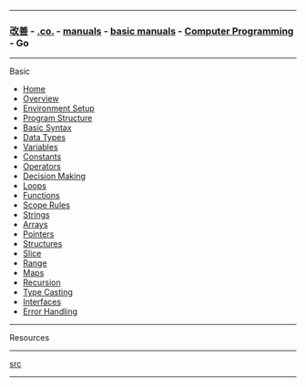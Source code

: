 
---

### [改善](https://github.com/ttltrk/0C/blob/master/README.MD) - [.co.](https://github.com/ttltrk/PRG/blob/master/CODING.MD) - [manuals](https://github.com/ttltrk/PRG/blob/master/MAN.MD) - [basic manuals](https://github.com/ttltrk/PRG/blob/master/MANUALS.MD) - [Computer Programming](https://github.com/ttltrk/PRG/blob/master/C/DOC/CP/CP.MD) - Go

---

Basic

* <a href="https://github.com/ttltrk/PRG/blob/master/GO/BMGO/01/HOME.MD">Home</a>
* <a href="https://github.com/ttltrk/PRG/blob/master/GO/BMGO/02/OVERVIEW.MD">Overview</a>
* <a href="">Environment Setup</a>
* <a href="">Program Structure</a>
* <a href="">Basic Syntax</a>
* <a href="">Data Types</a>
* <a href="">Variables</a>
* <a href="">Constants</a>
* <a href="">Operators</a>
* <a href="">Decision Making</a>
* <a href="">Loops</a>
* <a href="">Functions</a>
* <a href="">Scope Rules</a>
* <a href="">Strings</a>
* <a href="">Arrays</a>
* <a href="">Pointers</a>
* <a href="">Structures</a>
* <a href="">Slice</a>
* <a href="">Range</a>
* <a href="">Maps</a>
* <a href="">Recursion</a>
* <a href="">Type Casting</a>
* <a href="">Interfaces</a>
* <a href="">Error Handling</a>

---

Resources

---

[src](https://www.tutorialspoint.com/go/index.htm)

---
